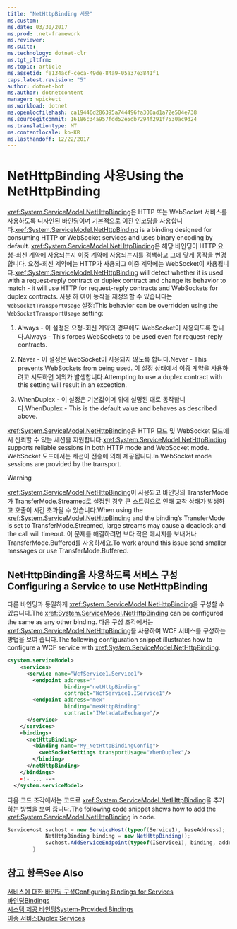 ```yaml
---
title: "NetHttpBinding 사용"
ms.custom: 
ms.date: 03/30/2017
ms.prod: .net-framework
ms.reviewer: 
ms.suite: 
ms.technology: dotnet-clr
ms.tgt_pltfrm: 
ms.topic: article
ms.assetid: fe134acf-ceca-49de-84a9-05a37e3841f1
caps.latest.revision: "5"
author: dotnet-bot
ms.author: dotnetcontent
manager: wpickett
ms.workload: dotnet
ms.openlocfilehash: ca19446d286395a744496fa300ad1a72e504e738
ms.sourcegitcommit: 16186c34a957fdd52e5db7294f291f7530ac9d24
ms.translationtype: MT
ms.contentlocale: ko-KR
ms.lasthandoff: 12/22/2017
---
```

# <a name="using-the-nethttpbinding"></a><span data-ttu-id="618aa-102">NetHttpBinding 사용</span><span class="sxs-lookup"><span data-stu-id="618aa-102">Using the NetHttpBinding</span></span>
<span data-ttu-id="618aa-103"><xref:System.ServiceModel.NetHttpBinding>은 HTTP 또는 WebSocket 서비스를 사용하도록 디자인된 바인딩이며 기본적으로 이진 인코딩을 사용합니다.</span><span class="sxs-lookup"><span data-stu-id="618aa-103"><xref:System.ServiceModel.NetHttpBinding> is a binding designed for consuming HTTP or WebSocket services and uses binary encoding by default.</span></span> <span data-ttu-id="618aa-104"><xref:System.ServiceModel.NetHttpBinding>은 해당 바인딩이 HTTP 요청-회신 계약에 사용되는지 이중 계약에 사용되는지를 검색하고 그에 맞게 동작을 변경합니다. 요청-회신 계약에는 HTTP가 사용되고 이중 계약에는 WebSocket이 사용됩니다.</span><span class="sxs-lookup"><span data-stu-id="618aa-104"><xref:System.ServiceModel.NetHttpBinding> will detect whether it is used with a request-reply contract or duplex contract and change its behavior to match - it will use HTTP for request-reply contracts and WebSockets for duplex contracts.</span></span> <span data-ttu-id="618aa-105">사용 하 여이 동작을 재정의할 수 있습니다는 <!--zz <xref:System.ServiceModel.NetHttpBinding.WebSocketTransportUsage%2A> --> `WebSocketTransportUsage` 설정:</span><span class="sxs-lookup"><span data-stu-id="618aa-105">This behavior can be overridden using the <!--zz <xref:System.ServiceModel.NetHttpBinding.WebSocketTransportUsage%2A> --> `WebSocketTransportUsage` setting:</span></span>  
  
1.  <span data-ttu-id="618aa-106">Always - 이 설정은 요청-회신 계약의 경우에도 WebSocket이 사용되도록 합니다.</span><span class="sxs-lookup"><span data-stu-id="618aa-106">Always - This forces WebSockets to be used even for request-reply contracts.</span></span>  
  
2.  <span data-ttu-id="618aa-107">Never - 이 설정은 WebSocket이 사용되지 않도록 합니다.</span><span class="sxs-lookup"><span data-stu-id="618aa-107">Never - This prevents WebSockets from being used.</span></span> <span data-ttu-id="618aa-108">이 설정 상태에서 이중 계약을 사용하려고 시도하면 예외가 발생합니다.</span><span class="sxs-lookup"><span data-stu-id="618aa-108">Attempting to use a duplex contract with this setting will result in an exception.</span></span>  
  
3.  <span data-ttu-id="618aa-109">WhenDuplex - 이 설정은 기본값이며 위에 설명된 대로 동작합니다.</span><span class="sxs-lookup"><span data-stu-id="618aa-109">WhenDuplex - This is the default value and behaves as described above.</span></span>  
  
 <span data-ttu-id="618aa-110"><xref:System.ServiceModel.NetHttpBinding>은 HTTP 모드 및 WebSocket 모드에서 신뢰할 수 있는 세션을 지원합니다.</span><span class="sxs-lookup"><span data-stu-id="618aa-110"><xref:System.ServiceModel.NetHttpBinding> supports reliable sessions in both HTTP mode and WebSocket mode.</span></span> <span data-ttu-id="618aa-111">WebSocket 모드에서는 세션이 전송에 의해 제공됩니다.</span><span class="sxs-lookup"><span data-stu-id="618aa-111">In WebSocket mode sessions are provided by the transport.</span></span>  
  
> [!WARNING]
>  <span data-ttu-id="618aa-112"><xref:System.ServiceModel.NetHttpBinding>이 사용되고 바인딩의 TransferMode가 TransferMode.Streamed로 설정된 경우 큰 스트림으로 인해 교착 상태가 발생하고 호출이 시간 초과될 수 있습니다.</span><span class="sxs-lookup"><span data-stu-id="618aa-112">When using the <xref:System.ServiceModel.NetHttpBinding> and the binding’s TransferMode is set to TransferMode.Streamed, large streams may cause a deadlock and the call will timeout.</span></span> <span data-ttu-id="618aa-113">이 문제를 해결하려면 보다 작은 메시지를 보내거나 TransferMode.Buffered를 사용하세요.</span><span class="sxs-lookup"><span data-stu-id="618aa-113">To work around this issue send smaller messages or use TransferMode.Buffered.</span></span>  
  
## <a name="configuring-a-service-to-use-nethttpbinding"></a><span data-ttu-id="618aa-114">NetHttpBinding을 사용하도록 서비스 구성</span><span class="sxs-lookup"><span data-stu-id="618aa-114">Configuring a Service to use NetHttpBinding</span></span>  
 <span data-ttu-id="618aa-115">다른 바인딩과 동일하게 <xref:System.ServiceModel.NetHttpBinding>을 구성할 수 있습니다.</span><span class="sxs-lookup"><span data-stu-id="618aa-115">The <xref:System.ServiceModel.NetHttpBinding> can be configured the same as any other binding.</span></span> <span data-ttu-id="618aa-116">다음 구성 조각에서는 <xref:System.ServiceModel.NetHttpBinding>을 사용하여 WCF 서비스를 구성하는 방법을 보여 줍니다.</span><span class="sxs-lookup"><span data-stu-id="618aa-116">The following configuration snippet illustrates how to configure a WCF service with <xref:System.ServiceModel.NetHttpBinding>.</span></span>  
  
```xml  
<system.serviceModel>  
    <services>  
      <service name="WcfService1.Service1">  
        <endpoint address=""  
                  binding="netHttpBinding"  
                  contract="WcfService1.IService1"/>  
        <endpoint address="mex"  
                  binding="mexHttpBinding"  
                  contract="IMetadataExchange"/>  
      </service>  
    </services>  
    <bindings>  
      <netHttpBinding>  
        <binding name="My_NetHttpBindingConfig">  
          <webSocketSettings transportUsage="WhenDuplex"/>  
        </binding>  
      </netHttpBinding>  
    </bindings>  
    <!- ... -->   
  </system.serviceModel>  
```  
  
 <span data-ttu-id="618aa-117">다음 코드 조각에서는 코드로 <xref:System.ServiceModel.NetHttpBinding>을 추가하는 방법을 보여 줍니다.</span><span class="sxs-lookup"><span data-stu-id="618aa-117">The following code snippet shows how to add the <xref:System.ServiceModel.NetHttpBinding> in code.</span></span>  
  
```csharp  
ServiceHost svchost = new ServiceHost(typeof(Service1), baseAddress);  
            NetHttpBinding binding = new NetHttpBinding();  
            svchost.AddServiceEndpoint(typeof(IService1), binding, address);   
        }  
```  
  
## <a name="see-also"></a><span data-ttu-id="618aa-118">참고 항목</span><span class="sxs-lookup"><span data-stu-id="618aa-118">See Also</span></span>  
 [<span data-ttu-id="618aa-119">서비스에 대한 바인딩 구성</span><span class="sxs-lookup"><span data-stu-id="618aa-119">Configuring Bindings for Services</span></span>](../../../../docs/framework/wcf/configuring-bindings-for-wcf-services.md)  
 [<span data-ttu-id="618aa-120">바인딩</span><span class="sxs-lookup"><span data-stu-id="618aa-120">Bindings</span></span>](../../../../docs/framework/wcf/feature-details/bindings.md)  
 [<span data-ttu-id="618aa-121">시스템 제공 바인딩</span><span class="sxs-lookup"><span data-stu-id="618aa-121">System-Provided Bindings</span></span>](../../../../docs/framework/wcf/system-provided-bindings.md)  
 [<span data-ttu-id="618aa-122">이중 서비스</span><span class="sxs-lookup"><span data-stu-id="618aa-122">Duplex Services</span></span>](../../../../docs/framework/wcf/feature-details/duplex-services.md)
